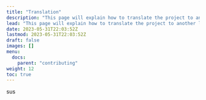 ```yaml
---
title: "Translation"
description: "This page will explain how to translate the project to another languages"
lead: "This page will explain how to translate the project to another languages"
date: 2023-05-31T22:03:52Z
lastmod: 2023-05-31T22:03:52Z
draft: false
images: []
menu:
  docs:
    parent: "contributing"
weight: 12
toc: true
---
```


sus
